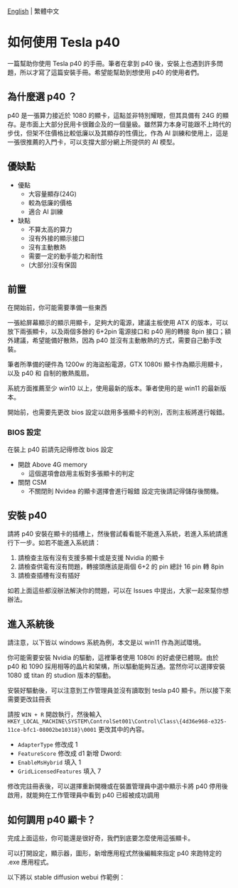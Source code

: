 [English](README.md) | 繁體中文
# 如何使用 Tesla p40
  一篇幫助你使用 Tesla p40 的手冊。筆者在拿到 p40 後，安裝上也遇到許多問題，所以才寫了這篇安裝手冊。希望能幫助到想使用 p40 的使用者們。

## 為什麼選 p40 ？
  p40 是一張算力接近於 1080 的顯卡，這點並非特別耀眼，但其具備有 24G 的顯存。是市面上大部分民用卡很難企及的一個量級。雖然算力本身可能跟不上時代的步伐，但架不住價格比較低廉以及其顯存的性價比，作為 AI 訓練和使用上，這是一張很推薦的入門卡，可以支撐大部分網上所提供的 AI 模型。

## 優缺點
  * 優點
    * 大容量顯存(24G)
    * 較為低廉的價格
    * 適合 AI 訓練
  * 缺點
    * 不算太高的算力
    * 沒有外接的顯示接口
    * 沒有主動散熱
    * 需要一定的動手能力和耐性
    * (大部分)沒有保固

## 前置
  在開始前，你可能需要準備一些東西

  一張給屏幕顯示的顯示用顯卡，足夠大的電源，建議主板使用 ATX 的版本，可以放下兩張顯卡，以及兩個多餘的 6+2pin 電源接口和 p40 用的轉接 8pin 接口；額外建議，希望能備好散熱，因為 p40 並沒有主動散熱的方式，需要自己動手改裝。

  筆者所準備的硬件為 1200w 的海盜船電源，GTX 1080ti 顯卡作為顯示用顯卡，以及 p40 和 自制的散熱風扇。
  
  系統方面推薦至少 win10 以上，使用最新的版本。筆者使用的是 win11 的最新版本。
  
  開始前，也需要先更改 bios 設定以啟用多張顯卡的判別，否則主板將進行報錯。
### BIOS 設定
在裝上 p40 前請先記得修改 bios 設定
  * 開啟 Above 4G memory
    * 這個選項會啟用主板對多張顯卡的判定
  * 關閉 CSM 
    * 不關閉則 Nvidea 的顯卡選擇會進行報錯
  設定完後請記得儲存後關機。
  
 ## 安裝 p40
 請將 p40 安裝在顯卡的插槽上，然後嘗試看看能不能進入系統，若進入系統請進行下一步。如若不能進入系統請：
 1. 請檢查主版有沒有支援多顯卡或是支援 Nvidia 的顯卡
 2. 請檢查供電有沒有問題，轉接頭應該是兩個 6+2 的 pin 總計 16 pin 轉 8pin
 3. 請檢查插槽有沒有插好

如若上面這些都沒辦法解決你的問題，可以在 Issues 中提出，大家一起來幫你想辦法。

## 進入系統後
請注意，以下皆以 windows 系統為例，本文是以 win11 作為測試環境。

你可能需要安裝 Nvidia 的驅動，這裡筆者使用 1080ti 的好處便已體現。由於 p40 和 1090 採用相等的晶片和架構，所以驅動能夠互通。當然你可以選擇安裝 1080 或 titan 的 studion 版本的驅動。

安裝好驅動後，可以注意到工作管理員並沒有讀取到 tesla p40 顯卡。所以接下來需要更改註冊表

請按 ```WIN + R``` 開啟執行，然後輸入 ```HKEY_LOCAL_MACHINE\SYSTEM\ControlSet001\Control\Class\{4d36e968-e325-11ce-bfc1-08002be10318}\0001``` 更改其中的內容。
* ```AdapterType``` 修改成 1
* ```FeatureScore``` 修改成 d1
新增 Dword:
* ```EnableMsHybrid``` 填入 1
* ```GridLicensedFeatures``` 填入 7

修改完註冊表後，可以選擇重新開機或在裝置管理員中選中顯示卡將 p40 停用後啟用，就能夠在工作管理員中看到 p40 已經被成功調用

## 如何調用 p40 顯卡？
完成上面這些，你可能還是很好奇，我們到底要怎麼使用這張顯卡。

可以打開設定，顯示器，圖形，新增應用程式然後編輯來指定 p40 來跑特定的 .exe 應用程式。

以下將以 stable diffusion webui 作範例：
